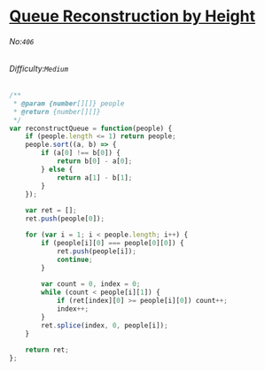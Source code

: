 # [Queue Reconstruction by Height](https://leetcode.com/problems/queue-reconstruction-by-height/#/description)
###### No:`406`
###### Difficulty:`Medium`



```js
/**
 * @param {number[][]} people
 * @return {number[][]}
 */
var reconstructQueue = function(people) {
    if (people.length <= 1) return people;
    people.sort((a, b) => {
        if (a[0] !== b[0]) {
            return b[0] - a[0];
        } else {
            return a[1] - b[1];
        }
    });
    
    var ret = [];
    ret.push(people[0]);

    for (var i = 1; i < people.length; i++) {
        if (people[i][0] === people[0][0]) {
            ret.push(people[i]);
            continue;
        }
        
        var count = 0, index = 0;
        while (count < people[i][1]) {
            if (ret[index][0] >= people[i][0]) count++;
            index++;
        }
        ret.splice(index, 0, people[i]);
    }
    
    return ret;
};
```
